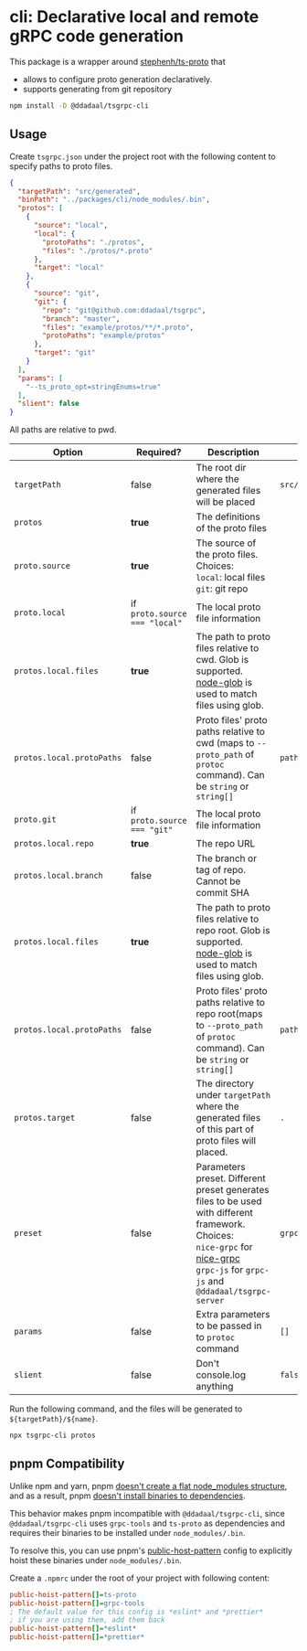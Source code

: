 # cli: Declarative local and remote gRPC code generation 

This package is a wrapper around [stephenh/ts-proto](https://github.com/stephenh/ts-proto) that 

- allows to configure proto generation declaratively.
- supports generating from git repository

```bash
npm install -D @ddadaal/tsgrpc-cli
```

## Usage

Create `tsgrpc.json` under the project root with the following content to specify paths to proto files.

```json
{
  "targetPath": "src/generated",
  "binPath": "../packages/cli/node_modules/.bin",
  "protos": [
    {
      "source": "local",
      "local": {
        "protoPaths": "./protos",
        "files": "./protos/*.proto"
      },
      "target": "local"
    },
    {
      "source": "git",
      "git": {
        "repo": "git@github.com:ddadaal/tsgrpc",
        "branch": "master",
        "files": "example/protos/**/*.proto",
        "protoPaths": "example/protos"
      },
      "target": "git"
    }
  ],
  "params": [
    "--ts_proto_opt=stringEnums=true"
  ],
  "slient": false
}
```

All paths are relative to pwd. 

| Option                    | Required?                     | Description                                                                                                                                                                                                                           | default                |
| ------------------------- | ----------------------------- | ------------------------------------------------------------------------------------------------------------------------------------------------------------------------------------------------------------------------------------- | ---------------------- |
| `targetPath`              | false                         | The root dir where the generated files will be placed                                                                                                                                                                                 | `src/generated`        |
| `protos`                  | **true**                      | The definitions of the proto files                                                                                                                                                                                                    |                        |
| `proto.source`            | **true**                      | The source of the proto files. Choices: <br/>`local`: local files <br/> `git`: git repo                                                                                                                                               |
| `proto.local`             | if `proto.source === "local"` | The local proto file information                                                                                                                                                                                                      |
| `protos.local.files`      | **true**                      | The path to proto files relative to cwd. Glob is supported. [node-glob](https://github.com/isaacs/node-glob) is used to match files using glob.                                                                                       |                        |
| `protos.local.protoPaths` | false                         | Proto files' proto paths relative to cwd (maps to `--proto_path` of `protoc` command). Can be `string` or `string[]`                                                                                                                  | `path.dirnames(files)` |
| `proto.git`               | if `proto.source === "git"`   | The local proto file information                                                                                                                                                                                                      |
| `protos.local.repo`       | **true**                      | The repo URL                                                                                                                                                                                                                          |                        |
| `protos.local.branch`     | false                         | The branch or tag of repo. Cannot be commit SHA                                                                                                                                                                                       |                        |
| `protos.local.files`      | **true**                      | The path to proto files relative to repo root. Glob is supported. [node-glob](https://github.com/isaacs/node-glob) is used to match files using glob.                                                                                 |                        |
| `protos.local.protoPaths` | false                         | Proto files' proto paths relative to repo root(maps to `--proto_path` of `protoc` command). Can be `string` or `string[]`                                                                                                             | `path.dirnames(files)` |
| `protos.target`           | false                         | The directory under `targetPath` where the generated files of this part of proto files will placed.                                                                                                                                   | `.`                    |
| `preset`                  | false                         | Parameters preset. Different preset generates files to be used with different framework. Choices: <br/>`nice-grpc` for [nice-grpc](https://github.com/deeplay-io/nice-grpc) <br/>`grpc-js` for `grpc-js` and `@ddadaal/tsgrpc-server` | `grpc-js`              |
| `params`                  | false                         | Extra parameters to be passed in to `protoc` command                                                                                                                                                                                  | `[]`                   |
| `slient`                  | false                         | Don't console.log anything                                                                                                                                                                                                            | `false`                |

Run the following command, and the files will be generated to `${targetPath}/${name}`.

```bash
npx tsgrpc-cli protos
```

## pnpm Compatibility

Unlike npm and yarn, pnpm [doesn't create a flat node_modules structure](https://pnpm.io/motivation#creating-a-non-flat-node_modules-directory), and as a result, pnpm [doesn't install binaries to dependencies](https://github.com/pnpm/pnpm/issues/3566). 

This behavior makes pnpm incompatible with `@ddadaal/tsgrpc-cli`, since `@ddadaal/tsgrpc-cli` uses `grpc-tools` and `ts-proto` as dependencies and requires their binaries to be installed under `node_modules/.bin`.

 To resolve this, you can use pnpm's [public-host-pattern](`https://pnpm.io/npmrc#public-hoist-pattern`) config to explicitly hoist these binaries under `node_modules/.bin`.

Create a `.npmrc` under the root of your project with following content:

```ini
public-hoist-pattern[]=ts-proto
public-hoist-pattern[]=grpc-tools
; The default value for this config is *eslint* and *prettier*
; if you are using them, add them back
public-hoist-pattern[]=*eslint*
public-hoist-pattern[]=*prettier*
```